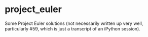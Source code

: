 # project_euler
Some Project Euler solutions (not necessarily written up very well, particularly #59, which is just a transcript of an iPython session).
